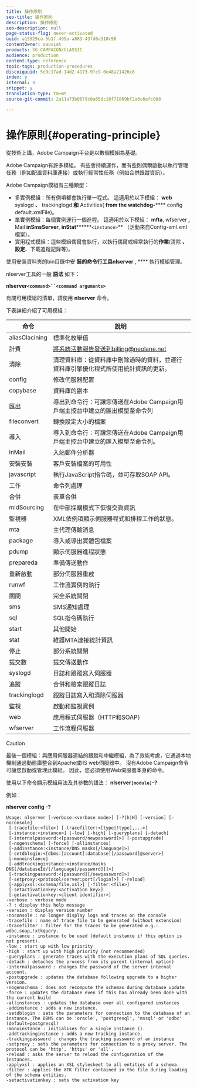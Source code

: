 ```yaml
---
title: 操作原則
seo-title: 操作原則
description: 操作原則
seo-description: null
page-status-flag: never-activated
uuid: a15929ca-5b1f-499a-a883-43fd0a318c98
contentOwner: sauviat
products: SG_CAMPAIGN/CLASSIC
audience: production
content-type: reference
topic-tags: production-procedures
discoiquuid: 5e9c17ad-14d2-4173-9fc9-0e48a21426c8
index: y
internal: n
snippet: y
translation-type: tm+mt
source-git-commit: 2a11a73b0679c0a65dc10f71869bf2a6c6efc008

---
```



# 操作原則{#operating-principle}

從技術上講，Adobe Campaign平台是以數個模組為基礎。

Adobe Campaign有許多模組。 有些會持續運作，而有些則偶爾啟動以執行管理任務（例如配置資料庫連接）或執行經常性任務（例如合併跟蹤資訊）。

Adobe Campaign模組有三種類型：

* 多實例模組：所有例項都會執行單一程式。 這適用於以下模組： **web** syslogd **、** trackinglogd **和** Activities( **from the watchdog-****** config default.xmlFile)。
* 單實例模組：每個實例運行一個進程。 這適用於以下模組： **mfta**, wfserver **,** Mail **inSmsServer**, **inStat********`<instance>`** （活動來自Config-xml.xml檔案）。
* 實用程式模組：這些模組偶爾會執行，以執行偶爾或經常執行的&#x200B;**作業**(清除 **、設定**、下載追蹤記錄等)。

使用安裝資料夾的bin目錄中安 **裝的命令行工具nlserver** , **** 執行模組管理。

nlserver工具的一般 **語法** 如下：

**nlserver`<command>``<command arguments>`**

有關可用模組的清單，請使用 **nlserver** 命令。

下表詳細介紹了可用模組：

| 命令 | 說明 |
|---|---|
| aliasClacining | 標準化枚舉值 |
| 計費 | 將系統活動報告發送到billing@neolane.net |
| 清除 | 清理資料庫：從資料庫中刪除過時的資料，並運行資料庫引擎優化程式所使用統計資訊的更新。 |
| config | 修改伺服器配置 |
| copybase | 資料庫的副本 |
| 匯出 | 導出到命令行：可讓您傳送在Adobe Campaign用戶端主控台中建立的匯出模型至命令列 |
| fileconvert | 轉換設定大小的檔案 |
| 導入 | 導入到命令行：可讓您傳送在Adobe Campaign用戶端主控台中建立的匯入模型至命令列。 |
| inMail | 入站郵件分析器 |
| 安裝安裝 | 客戶安裝檔案的可用性 |
| javascript | 執行JavaScript指令碼，並可存取SOAP API。 |
| 工作 | 命令列處理 |
| 合併 | 表單合併 |
| midSourcing | 在中部採購模式下恢復交貨資訊 |
| 監視器 | XML依例項顯示伺服器程式和排程工作的狀態。 |
| mta | 主代理傳輸消息 |
| package | 導入或導出實體包檔案 |
| pdump | 顯示伺服器進程狀態 |
| prepareda | 準備傳送動作 |
| 重新啟動 | 部分伺服器重啟 |
| runwf | 工作流實例的執行 |
| 關閉 | 完全系統關閉 |
| sms | SMS通知處理 |
| sql | SQL指令碼執行 |
| start | 其他開始 |
| stat | 維護MTA連接統計資訊 |
| 停止 | 部分系統關閉 |
| 提交數 | 提交傳送動作 |
| syslogd | 日誌和跟蹤寫入伺服器 |
| 追蹤 | 合併和檢索跟蹤日誌 |
| trackinglogd | 跟蹤日誌寫入和清除伺服器 |
| 監視 | 啟動和監視實例 |
| web | 應用程式伺服器（HTTP和SOAP） |
| wfserver | 工作流程伺服器 |

>[!CAUTION]
>
>最後一個模組：與應用伺服器連結的跟蹤和中繼模組，為了效能考慮，它通過本地機制通過動態庫整合到Apache或IIS web伺服器中。 沒有Adobe Campaign命令可讓您啟動或管理此模組。 因此，您必須使用Web伺服器本身的命令。

使用以下命令顯示模組用法及其參數的語法： **nlserver`[module]`-?**

例如：

**nlserver config -?**

```
Usage: nlserver [-verbose:<verbose mode>] [-?|h|H] [-version] [-noconsole]
 [-tracefile:<file>] [-tracefilter:<[type|!type],...>]
 [-instance:<instance>] [-low] [-high] [-queryplans] [-detach]
 [-internalpassword:<[password/newpassword]>] [-postupgrade]
 [-nogenschema] [-force] [-allinstances]
 [-addinstance:<instance/DNS masks[/language]>]
 [-setdblogin:<[dbms:]account[:database][/password]@server>]
 [-monoinstance]
 [-addtrackinginstance:<instance/masks DNS[/databaseId/[/language[/password]]]>]
 [-trackingpassword:<[password][/newpassword]>]
 [-setproxy:<protocol/server:port[/login]>] [-reload]
 [-applyxsl:<schema/file.xsl>] [-filter:<file>]
 [-setactivationkey:<activation key>]
 [-getactivationkey:<client identifier>]
-verbose : verbose mode
-? : display this help message
-version : display version number
-noconsole : no longer display logs and traces on the console
-tracefile : name of trace file to be generated (without extension)
-tracefilter : filter for the traces to be generated e.g.: wdbc,soap,!xtkquery.
-instance : instance to be used (default instance if this option is not present).
-low : start up with low priority
-high : start up with high priority (not recommended)
-queryplans : generate traces with the execution plans of SQL queries.
-detach : detaches the process from its parent (internal option)
-internalpassword : changes the password of the server internal account.
-postupgrade : updates the database following upgrade to a higher version. 
-nogenschema : does not recompute the schemas during database update
-force : updates the database even if this has already been done with the current build 
-allinstances : updates the database over all configured instances
-addinstance : adds a new instance.
-setdblogin : sets the parameters for connection to the database of an instance. The DBMS can be 'oracle', 'postgresql', 'mssql' or 'odbc' (default=postgresql)
-monoinstance : initialises for a single instance ().
-addtrackinginstance : adds a new tracking instance.
-trackingpassword : changes the tracking password of an instance
-setproxy : sets the parameters for connection to a proxy server. The protocol can be 'http', 'https' or 'all'.
-reload : asks the server to reload the configuration of the instances. 
-applyxsl : applies an XSL stylesheet to all entities of a schema. 
-filter : applies the XTK filter contained in the file during loading of the schema entities.
-setactivationkey : sets the activation key
```

